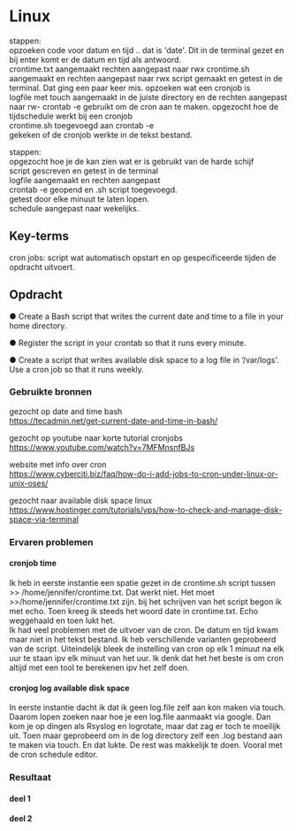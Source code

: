 # Linux
stappen:  
opzoeken code voor datum en tijd ..
dat is 'date'. Dit in de terminal gezet en bij enter komt er de datum en tijd als antwoord.  
crontime.txt aangemaakt rechten aangepast  naar rwx
crontime.sh aangemaakt en rechten aangepast naar rwx 
script gemaakt en getest in de terminal. Dat ging een paar keer mis. 
opzoeken wat een cronjob is   
logfile met touch aangemaakt in de juiste directory en de rechten aangepast naar rw- 
crontab -e gebruikt om de cron aan te maken.
opgezocht hoe de tijdschedule werkt bij een cronjob  
crontime.sh toegevoegd aan crontab -e  
gekeken of de cronjob werkte in de tekst bestand.   

stappen:   
opgezocht hoe je de kan zien wat er is gebruikt van de harde schijf  
script gescreven en getest in de terminal  
logfile aangemaakt en rechten aangepast  
crontab -e geopend en .sh script toegevoegd.   
getest door elke minuut te laten lopen.  
schedule aangepast naar wekelijks. 


## Key-terms
cron jobs: script wat automatisch opstart en op gespecificeerde tijden de opdracht uitvoert.   



## Opdracht
●	Create a Bash script that writes the current date and time to a file in your home directory.

●	Register the script in your crontab so that it runs every minute.

●	Create a script that writes available disk space to a log file in ‘/var/logs’. Use a cron job so that it runs weekly.



### Gebruikte bronnen
gezocht op date and time bash  
https://tecadmin.net/get-current-date-and-time-in-bash/  

gezocht op youtube naar korte tutorial cronjobs 
https://www.youtube.com/watch?v=7MFMnsnfBJs    
  
website met info over cron  
https://www.cyberciti.biz/faq/how-do-i-add-jobs-to-cron-under-linux-or-unix-oses/

gezocht naar available disk space linux  
https://www.hostinger.com/tutorials/vps/how-to-check-and-manage-disk-space-via-terminal 

### Ervaren problemen
#### cronjob time  
Ik heb in eerste instantie een spatie gezet in de crontime.sh script tussen >> /home/jennifer/crontime.txt. Dat werkt niet. Het moet >>/home/jennifer/crontime.txt zijn.
bij het schrijven van het script begon ik met echo. Toen kreeg ik steeds het woord date in crontime.txt. Echo weggehaald en toen lukt het.  
Ik had veel problemen  met de uitvoer van de cron. De datum en tijd kwam maar niet in het tekst bestand. Ik heb verschillende varianten geprobeerd van de script. Uiteindelijk bleek de instelling van cron op elk 1 minuut na elk uur te staan ipv elk minuut van het uur. Ik denk dat het het beste is om cron altijd met een tool te berekenen ipv het zelf doen.    
#### cronjog log available disk space   
In eerste instantie dacht ik dat ik geen log.file zelf aan kon maken via touch. Daarom lopen zoeken naar hoe je een log.file aanmaakt via google. Dan kom je op dingen als Rsyslog en logrotate, maar dat zag er toch te moeilijk uit. Toen maar geprobeerd om in de log directory zelf een .log bestand aan te maken via touch. En dat lukte. De rest was makkelijk te doen. Vooral met de cron schedule editor.  

### Resultaat
#### deel 1  








#### deel 2
